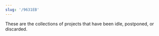 ```yaml
---
slug: '/9631EB'
---
```


These are the collections of projects that have been idle, postponed, or discarded.

